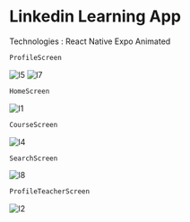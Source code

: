 # Linkedin Learning App


Technologies : React Native Expo Animated

```diff
ProfileScreen
```

![l5](https://user-images.githubusercontent.com/47538623/183492498-1d71c1c2-6549-4dea-9837-7377b043c7fb.png)
![l7](https://user-images.githubusercontent.com/47538623/183492603-96caa5bd-3047-499f-a425-6d8e18036311.png)


```diff
HomeScreen
```

![l1](https://user-images.githubusercontent.com/47538623/183493025-dd12af99-840c-4e89-8745-25ce96ed79db.png)

```diff
CourseScreen
```
![l4](https://user-images.githubusercontent.com/47538623/183493734-f0b14fa0-4b58-48bd-9f85-d0c0fede5be9.png)


```diff
SearchScreen
```

![l8](https://user-images.githubusercontent.com/47538623/183494351-ee4ccddb-baf5-44b1-9367-83b836cc5fec.png)


```diff
ProfileTeacherScreen
```
![l2](https://user-images.githubusercontent.com/47538623/183494044-8294ee98-eb2b-4e3d-aa92-0d4be86db9c0.png)

